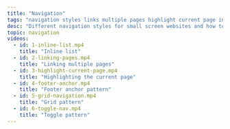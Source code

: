```yaml
---
title: "Navigation"
tags: "navigation styles links multiple pages highlight current page inline list footer anchor grid toggle drop down menu navigation"
desc: "Different navigation styles for small screen websites and how to code them."
topic: navigation
videos:
  - id: 1-inline-list.mp4
    title: "Inline list"
  - id: 2-linking-pages.mp4
    title: "Linking multiple pages"
  - id: 3-highlight-current-page.mp4
    title: "Highlighting the current page"
  - id: 4-footer-anchor.mp4
    title: "Footer anchor pattern"
  - id: 5-grid-navigation.mp4
    title: "Grid pattern"
  - id: 6-toggle-nav.mp4
    title: "Toggle pattern"
---
```


